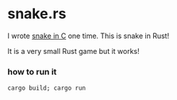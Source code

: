 # snake.rs

I wrote [snake in C](https://github.com/jvns/snake) one time. This is
snake in Rust!

It is a very small Rust game but it works!

### how to run it

`cargo build; cargo run`
